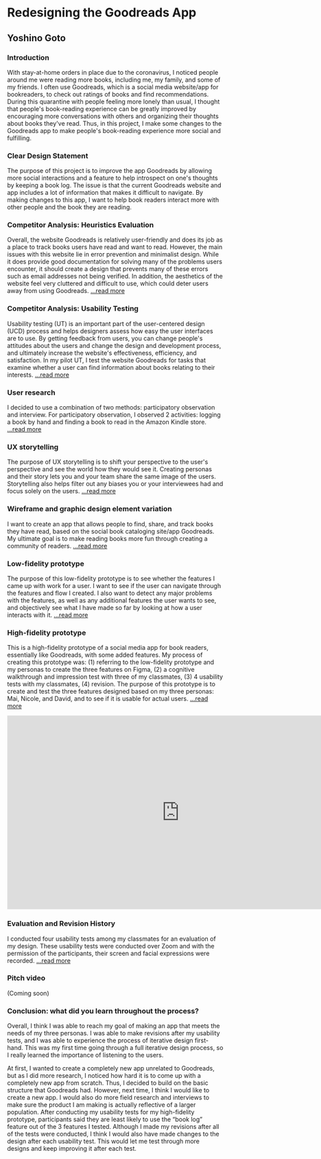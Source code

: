 # Redesigning the Goodreads App
## Yoshino Goto

### Introduction
With stay-at-home orders in place due to the coronavirus, I noticed people around me were 
reading more books, including me, my family, and some of my friends. I often use Goodreads, which is a social media 
website/app for bookreaders, to check out ratings of books and find recommendations. During this quarantine 
with people feeling more lonely than usual, I thought that people's book-reading experience can be greatly improved
by encouraging more conversations with others and organizing their thoughts about books they've read. 
Thus, in this project, I make some changes to the Goodreads app to make people's book-reading experience more social and 
fulfilling. 

### Clear Design Statement
The purpose of this project is to improve the app Goodreads by allowing more social 
interactions and a feature to help introspect on one's thoughts by keeping a book log. The issue is that the current
Goodreads website and app includes a lot of information that makes it difficult to navigate. By making changes to this app,
I want to help book readers interact more with other people and the book they are reading. 

### Competitor Analysis: Heuristics Evaluation 
Overall, the website Goodreads is relatively user-friendly and does its job as a place to track books users have read and want to 
read. However, the main issues with this website lie in error prevention and minimalist design. While it does provide 
good documentation for solving many of the problems users encounter, it should create a design that prevents many of these 
errors such as email addresses not being verified. In addition, the aesthetics of the website feel very cluttered and 
difficult to use, which could deter users away from using Goodreads. [...read more](https://github.com/yoshinogoto/DH150-YoshinoGoto/blob/master/Assignment01/Assignment01.md)

### Competitor Analysis: Usability Testing
Usability testing (UT) is an important part of the user-centered design (UCD) process and helps designers assess how easy 
the user interfaces are to use. By getting feedback from users, you can change people's attitudes about the users and 
change the design and development process, and ultimately increase the website's effectiveness, efficiency, and satisfaction.
In my pilot UT, I test the website Goodreads for tasks that examine whether a user can find information about books 
relating to their interests. [...read more](https://github.com/yoshinogoto/DH150-YoshinoGoto/blob/master/Assignment02/Assignment02.md)

### User research
I decided to use a combination of two methods: participatory observation and interview.
For participatory observation, I observed 2 activities: logging a book by hand and finding a book to read in the Amazon 
Kindle store. [...read more](https://github.com/yoshinogoto/DH150-YoshinoGoto/blob/master/Assignment04/Assignment04.md)

### UX storytelling
The purpose of UX storytelling is to shift your perspective to the user's perspective and see the world how they would 
see it. Creating personas and their story lets you and your team share the same image of the users. Storytelling also helps
filter out any biases you or your interviewees had and focus solely on the users. [...read more](https://github.com/yoshinogoto/DH150-YoshinoGoto/blob/master/Assignment05/Assignment05.md)

### Wireframe and graphic design element variation
I want to create an app that allows people to find, share, and track books they have read, 
based on the social book cataloging site/app Goodreads. My ultimate goal is to make reading books more 
fun through creating a community of readers. [...read more](https://github.com/yoshinogoto/DH150-YoshinoGoto/blob/master/Assignment06/Assignment06.md)

### Low-fidelity prototype 
The purpose of this low-fidelity prototype is to see whether the features I came up with work for a user. 
I want to see if the user can navigate through the features and flow I created. 
I also want to detect any major problems with the features, as well as any additional features the user wants to see, 
and objectively see what I have made so far by looking at how a user interacts with it. [...read more](https://github.com/yoshinogoto/DH150-YoshinoGoto/blob/master/Assignment06/Assignment06.md)

### High-fidelity prototype 
This is a high-fidelity prototype of a social media app for book readers, essentially like Goodreads, 
with some added features. My process of creating this prototype was: 
(1) referring to the low-fidelity prototype and my personas to create the three features on Figma, 
(2) a cognitive walkthrough and impression test with three of my classmates, 
(3) 4 usability tests with my classmates, 
(4) revision. The purpose of this prototype is to create and test the three features designed based on my three personas: 
Mai, Nicole, and David, and to see if it is usable for actual users. [...read more](https://github.com/yoshinogoto/DH150-YoshinoGoto/blob/master/Assignment07.md)

<iframe style="border: 1px solid rgba(0, 0, 0, 0.1);" width="800" height="450" src="https://www.figma.com/embed?embed_host=share&url=https%3A%2F%2Fwww.figma.com%2Fproto%2FvQgROUikqRg7ot0jH1p4jb%2FDH-150-Assignment-7%3Fnode-id%3D1%253A2%26scaling%3Dmin-zoom&chrome=DOCUMENTATION" allowfullscreen></iframe>

### Evaluation and Revision History 
I conducted four usability tests among my classmates for an evaluation of my design. 
These usability tests were conducted over Zoom and with the permission of the participants, their screen and facial 
expressions were recorded. [...read more](https://github.com/yoshinogoto/DH150-YoshinoGoto/blob/master/Assignment07.md)

### Pitch video 
(Coming soon)

### Conclusion: what did you learn throughout the process?
Overall, I think I was able to reach my goal of making an app that meets the needs of my three personas. I was able to make revisions after my usability tests, and I was able to experience the process of iterative design first-hand. This was my first time going through a full iterative design process, so I really learned the importance of listening to the users. 


At first, I wanted to create a completely new app unrelated to Goodreads, but as I did more research, I noticed how hard it is to come up with a completely new app from scratch. Thus, I decided to build on the basic structure that Goodreads had. However, next time, I think I would like to create a new app. I would also do more field research and interviews to make sure the product I am making is actually reflective of a larger population. After conducting my usability tests for my high-fidelity prototype, participants said they are least likely to use the “book log” feature out of the 3 features I tested. Although I made my revisions after all of the tests were conducted, I think I would also have made changes to the design after each usability test. This would let me test through more designs and keep improving it after each test. 

